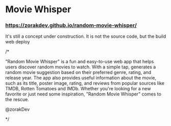 # Movie Whisper
### https://zorakdev.github.io/random-movie-whisper/

It's still a concept under construction.
It is not the source code, but the build web deploy

/*

"Random Movie Whisper" 
 is a fun and easy-to-use web app that helps
 users discover random movies to watch. With a simple tap, 
 generates a random movie suggestion based on 
 their preferred genre, rating, and release year. 
 The app also provides useful information about the movie, 
 such as its title, poster image, rating, and reviews from 
 popular sources like TMDB, Rotten Tomatoes and IMDb. 
 Whether you're looking for a new favorite or just need some 
 inspiration, "Random Movie Whisper" comes to the rescue.

@zorakDev 
 
 
*/
